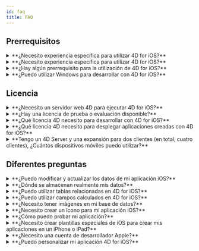```yaml
---
id: faq
title: FAQ
---
```


## Prerrequisitos

<details>
<summary>
    **¿Necesito experiencia específica para utilizar 4D for iOS?**
</summary>

4D for Android is currently under development. A preview version is available starting with 4D v19.

</details> <details>
<summary>
    **¿Necesito experiencia específica para utilizar 4D for iOS?**
</summary>

Con 4D for iOS, puede crear fácilmente proyectos móviles directamente desde 4D, sin necesidad de experiencia previa en la creación de aplicaciones iOS nativas!

El editor de proyectos móviles se ha diseñado para que pueda utilizar 4D for iOS sin ningún conocimiento específico en el desarrollo de aplicaciones móviles.

</details>

<details>
<summary>
**¿Hay algún prerrequisito para la utilización de 4D for iOS?**
</summary>

See the prerequisites list [here](GettingStarted-Prerequisites.md).

</details>


<details>
<summary>
**¿Puedo utilizar Windows para desarrollar con 4D for iOS?**
</summary>

No. Debe desarrollar en macOS, ya que necesitamos XCode para compilar la aplicación final y para ejecutar el simulador.

</details>


## Licencia

<details>
<summary>
**¿Necesito un servidor web 4D para ejecutar 4D for iOS?**
</summary>

No, 4D for iOS está incluido en 4D Server v17 R2 y superiores.

</details>



<details>
<summary>
**¿Hay una licencia de prueba o evaluación disponible?**
</summary>

Si ya tiene una licencia 4D Developer Pro o 4D Server para 4D v17 R2 o posterior, se incluye 4D for iOS.

Si no es un Partner 4D o no participa en el programa de mantenimiento de 4D, debe esperar la salida de 4D v18.

</details>


<details>
<summary>
**¿Qué licencia 4D necesito para desarrollar con 4D for iOS?**
</summary>

Necesita una licencia 4D Developer Pro v17 R2 o superior (macOS) para desarrollar aplicaciones 4D for iOS.

</details>


<details>
<summary>
**¿Qué licencia 4D necesito para desplegar aplicaciones creadas con 4D for iOS?**
</summary>

Necesita una licencia 4D Server (macOS o Windows) v17 R2 o una más reciente para implementar aplicaciones 4D for iOS.

No se necesita licencia adicional. Sus aplicaciones 4D for iOS compartirán las mismas licencias que las de 4D Remote (cliente).

Los clientes pueden conectarse en PC Mac o Windows o iPhones, siempre que la licencia del 4D Server cubra la cantidad total de usuarios concurrentes.

</details>


<details>
<summary>
**Tengo un 4D Server y una expansión para dos clientes (en total, cuatro clientes), ¿Cuántos dispositivos móviles puedo utilizar?**
</summary>

Puede utilizar hasta cuatro dispositivos móviles.

</details>


## Diferentes preguntas

<details>
<summary>
**¿Puedo modificar y actualizar los datos de mi aplicación iOS?**
</summary>

Sí, claro.

</details>

<details>
<summary>
**¿Dónde se almacenan realmente mis datos?**
</summary>

Sus datos se almacenan localmente en su dispositivo iOS. Esto le permite acceder a sus datos en modo fuera de línea.

</details>


<details>
<summary>
**¿Puedo utilizar tablas relacionadas en 4D for iOS?**
</summary>

Sabemos que utiliza muchas tablas relacionadas para sus aplicaciones y estamos trabajando para acceder a las tablas relacionadas en una futura versión de 4D for iOS.

</details>


<details>
<summary>
**¿Puedo utilizar campos calculados en 4D for iOS?**
</summary>

Puede crear campos precalculados en 4D y publicarlos desde la [ Sección de estructura ](structure.html) del editor de proyectos de 4D for iOS.

</details>


<details>
<summary>
**¿Necesito tener imágenes en mi base de datos?**
</summary>

Las imágenes no son obligatorias, pero le recomendamos que las utilice para ofrecer la mejor experiencia de usuario.

4D for iOS ofrece una variedad de plantillas de [formularios listados ](list-form-templates.html) y [ formularios detallados](detail-form-templates.html). Con o sin imágenes, con gráficos...

</details>

<details>
<summary>
**¿Necesito crear un ícono para mi aplicación iOS?**
</summary>

Es muy recomendable tener un icono para su aplicación 4D for iOS. Si no tiene uno, se mostrará el icono por defecto (el logo 4D).

Si ya tiene un icono para su aplicación 4D, puede arrastrarlo y soltarlo directamente en el área de iconos en la sección [ General ](general.html) del editor del proyecto.

</details>


<details>
<summary>
**¿Cómo puedo probar mi aplicación?**
</summary>

4D for iOS le permite probar sus aplicaciones en el [ Simulador](simulator.html). Para probar su aplicación en su dispositivo iOS, necesita tener una ** cuenta de desarrollador de Apple de pago ** (install-device.html) (iPhone y iPad).

** Nota: ** para instalar su aplicación con una ** cuenta Apple de desarrollador gratuita**, puede abrir su proyecto iOS generado e instalar su aplicación con Xcode.

</details>


<details>
<summary>
**¿Necesito crear plantillas especiales de iOS para crear mis aplicaciones en un iPhone o iPad?**
</summary>

Todas las plantillas disponibles en 4D for iOS están optimizadas para iPhone. También funcionan bien en iPads.

</details>



<details>
<summary>
     **¿Necesito una cuenta de desarrollador Apple?**
</summary>

Para probar su aplicación, deberá crear al menos una [ cuenta gratuita de desarrollador Apple](free-developer-account.html).

Para desplegar una aplicación 4D for iOS, deberá inscribirse en el [Apple Developer Enterprise Program](register-apple-developer-enterprise-program.html) (para un despliegue interno) o en el [Apple Developer Program](register-apple-developer-program-organization.html) (para un despliegue en App Store).

</details>

<details>
<summary>
**¿Puedo personalizar mi aplicación 4D for iOS?**
</summary>

4D for iOS genera un proyecto Xcode real que puede [ abrir y modificar ](open-xcode.html) según sus necesidades.

</details>




